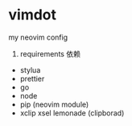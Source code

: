 # vimdot
my neovim config

1. requirements 依赖

- stylua 
- prettier
- go
- node
- pip (neovim module)
- xclip xsel lemonade (clipborad)
